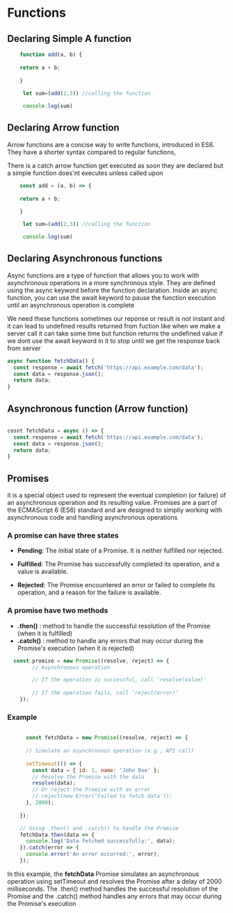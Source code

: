 # Functions

## Declaring Simple A function

``` javascript lineons
    function add(a, b) {
    
    return a + b;
    
    }
    
     let sum=(add(2,3)) //calling the function

     console.log(sum)
```

## Declaring Arrow function

Arrow functions are a concise way to write functions, introduced in ES6. They have a shorter syntax compared to regular functions,

There is a catch arrow function get executed as soon they are declared but a simple function does'nt executes unless called upon

``` javascript lineons
    const add = (a, b) => {
    
    return a + b;
    
    }

     let sum=(add(2,3)) //calling the function

     console.log(sum)
```

## Declaring Asynchronous functions

Async functions are a type of function that allows you to work with asynchronous operations in a more synchronous style. They are defined using the async keyword before the function declaration. Inside an async function, you can use the await keyword to pause the function execution until an asynchronous operation is complete

We need these functions sometimes our reponse or result is not instant and it can lead to undefined results returned from fuction like when we make a server call it can take some time but function returns the undefined value if we dont use the await keyword in it to stop until we get the response back from server

``` javascript lineons
async function fetchData() {
  const response = await fetch('https://api.example.com/data');
  const data = response.json();
  return data;
}
```

## Asynchronous function (Arrow function)

```javascript lineons

cosnt fetchData = async () => {
  const response = await fetch('https://api.example.com/data');
  const data = response.json();
  return data;
}

```

## Promises

it is a special object used to represent the eventual completion (or failure) of an asynchronous operation and its resulting value.
Promises are a part of the ECMAScript 6 (ES6) standard and are designed to simpliy working with asynchronous code and handling asynchronous operations

### A promise can have three states

- **Pending**: The initial state of a Promise. It is neither fulfilled nor rejected.

- **Fulfilled**: The Promise has successfully completed its operation, and a value is available.

- **Rejected**: The Promise encountered an error or failed to complete its operation, and a reason for the failure is available.
  
### A promise have two methods

- **.then()**  : method to handle the successful resolution of the Promise (when it is fulfilled)
- **.catch()** : method to handle any errors that may occur during the Promise's execution (when it is rejected)

``` javascript lineons 
  const promise = new Promise((resolve, reject) => {
        // Asynchronous operation

        // If the operation is successful, call 'resolve(value)'
        
        // If the operation fails, call 'reject(error)'
    });
```

### Example

``` javascript lineons

      const fetchData = new Promise((resolve, reject) => {
      
      // Simulate an asynchronous operation (e.g., API call)
      
      setTimeout(() => {
        const data = { id: 1, name: 'John Doe' };
        // Resolve the Promise with the data
        resolve(data);
        // Or reject the Promise with an error
        // reject(new Error('Failed to fetch data'));
      }, 2000);
    
    });

    // Using .then() and .catch() to handle the Promise
    fetchData.then(data => {
      console.log('Data fetched successfully:', data);
    }).catch(error => {
      console.error('An error occurred:', error);
    });

```

In this example, the **fetchData** Promise simulates an asynchronous operation using setTimeout and resolves the Promise after a delay of 2000 milliseconds. The .then() method handles the successful resolution of the Promise and the .catch() method handles any errors that may occur during the Promise's execution